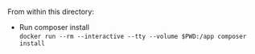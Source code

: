 From within this directory:

- Run composer install \
`docker run --rm --interactive --tty --volume $PWD:/app composer install`
